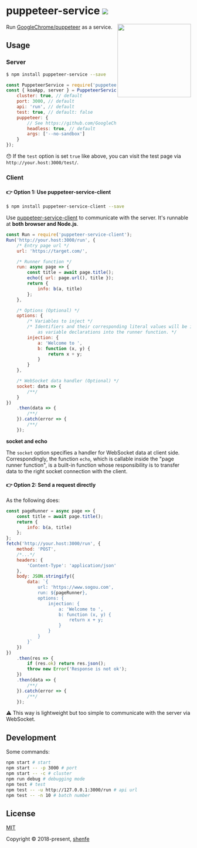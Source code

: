 # puppeteer-service <a href="https://www.npmjs.com/package/puppeteer-service"><img src="https://img.shields.io/npm/v/puppeteer-service.svg"></a>

<img src="https://user-images.githubusercontent.com/10379601/29446482-04f7036a-841f-11e7-9872-91d1fc2ea683.png" height="200" align="right">

Run [GoogleChrome/puppeteer](https://github.com/GoogleChrome/puppeteer) as a service.

## Usage

### Server

```bash
$ npm install puppeteer-service --save
```

```js
const PuppeteerService = require('puppeteer-service');
const { koaApp, server } = PuppeteerService({
    cluster: true, // default
    port: 3000, // default
    api: 'run', // default
    test: true, // default: false
    puppeteer: {
        // See https://github.com/GoogleChrome/puppeteer/blob/master/docs/api.md#puppeteerlaunchoptions
        headless: true, // default
        args: ['--no-sandbox']
    }
});
```

😯 If the `test` option is set `true` like above, you can visit the test page via `http://your.host:3000/test/`.

### Client

#### 👉 Option 1: Use puppeteer-service-client

```bash
$ npm install puppeteer-service-client --save
```

Use [puppeteer-service-client](https://github.com/shenfe/puppeteer-service-client) to communicate with the server. It's runnable at **both browser and Node.js**.

```js
const Run = require('puppeteer-service-client');
Run('http://your.host:3000/run', {
    /* Entry page url */
    url: 'https://target.com/',

    /* Runner function */
    run: async page => {
        const title = await page.title();
        echo({ url: page.url(), title });
        return {
            info: b(a, title)
        };
    },

    /* Options (Optional) */
    options: {
        /* Variables to inject */
        /* Identifiers and their corresponding literal values will be injected 
            as variable declarations into the runner function. */
        injection: {
            a: 'Welcome to ',
            b: function (x, y) {
                return x + y;
            }
        }
    },

    /* WebSocket data handler (Optional) */
    socket: data => {
        /**/
    }
})
    .then(data => {
        /**/
    }).catch(error => {
        /**/
    });
```

**socket and echo**

The `socket` option specifies a handler for WebSocket data at client side. Correspondingly, the function `echo`, which is callable inside the "page runner function", is a built-in function whose responsibility is to transfer data to the right socket connection with the client.

#### 👉 Option 2: Send a request directly

As the following does:

```js
const pageRunner = async page => {
    const title = await page.title();
    return {
        info: b(a, title)
    };
};
fetch('http://your.host:3000/run', {
    method: 'POST',
    /*...*/
    headers: {
        'Content-Type': 'application/json'
    },
    body: JSON.stringify({
        data: `{
            url: 'https://www.sogou.com',
            run: ${pageRunner},
            options: {
                injection: {
                    a: 'Welcome to ',
                    b: function (x, y) {
                        return x + y;
                    }
                }
            }
        }`
    })
})
    .then(res => {
        if (res.ok) return res.json();
        throw new Error('Response is not ok');
    })
    .then(data => {
        /**/
    }).catch(error => {
        /**/
    });
```

⚠️ This way is lightweight but too simple to communicate with the server via WebSocket.

## Development

Some commands:

```bash
npm start # start
npm start -- -p 3000 # port
npm start -- -c # cluster
npm run debug # debugging mode
npm test # test
npm test -- -u http://127.0.0.1:3000/run # api url
npm test -- -n 10 # batch number
```

## License

[MIT](http://opensource.org/licenses/MIT)

Copyright © 2018-present, [shenfe](https://github.com/shenfe)
